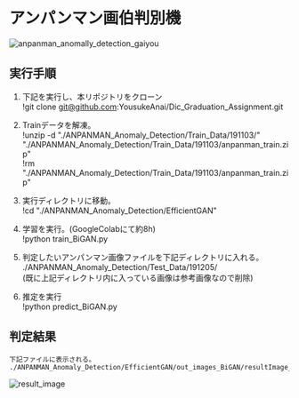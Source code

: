# アンパンマン画伯判別機

![anpanman_anomally_detection_gaiyou](https://user-images.githubusercontent.com/46349770/70225769-01707500-1793-11ea-824f-4bf270d010b4.png)

## 実行手順

1.  下記を実行し、本リポジトリをクローン  
      !git clone git@github.com:YousukeAnai/Dic_Graduation_Assignment.git

2.  Trainデータを解凍。  
      !unzip -d "./ANPANMAN_Anomaly_Detection/Train_Data/191103/" "./ANPANMAN_Anomaly_Detection/Train_Data/191103/anpanman_train.zip"  
      !rm "./ANPANMAN_Anomaly_Detection/Train_Data/191103/anpanman_train.zip"

3.  実行ディレクトリに移動。  
      !cd "./ANPANMAN_Anomaly_Detection/EfficientGAN"

4.  学習を実行。(GoogleColabにて約8h)  
      !python train_BiGAN.py

5.  判定したいアンパンマン画像ファイルを下記ディレクトリに入れる。  
      ./ANPANMAN_Anomaly_Detection/Test_Data/191205/  
      (既に上記ディレクトリ内に入っている画像は参考画像なので削除)

6.  推定を実行  
      !python predict_BiGAN.py

## 判定結果  

    下記ファイルに表示される。  
    ./ANPANMAN_Anomaly_Detection/EfficientGAN/out_images_BiGAN/resultImage_anpanman_test.png
![result_image](https://user-images.githubusercontent.com/46349770/70229068-d7ba4c80-1798-11ea-85be-ad4a95a23a5b.png)
